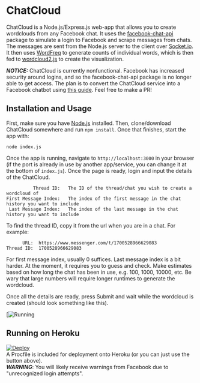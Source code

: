 # ChatCloud

ChatCloud is a Node.js/Express.js web-app that allows you to create wordclouds from any Facebook chat. It uses the [facebook-chat-api](https://www.npmjs.com/package/facebook-chat-api) package to simulate a login to Facebook and scrape messages from chats. The messages are sent from the Node.js server to the client over [Socket.io](https://socket.io/). It then uses [WordFreq](https://timdream.org/wordfreq/) to generate counts of individual words, which is then fed to [wordcloud2.js](https://timdream.org/wordcloud2.js/) to create the visualization.

***NOTICE:*** ChatCloud is currently nonfunctional. Facebook has increased security around logins, and so the facebook-chat-api package is no longer able to get access. The plan is to convert the ChatCloud service into a Facebook chatbot using [this guide](https://developers.facebook.com/docs/messenger-platform). Feel free to make a PR! 

## Installation and Usage

First, make sure you have [Node.js](https://nodejs.org/en/) installed. Then, clone/download ChatCloud somewhere and run `npm install`. Once that finishes, start the app with:

    node index.js

Once the app is running, navigate to `http://localhost:3000` in your browser (if the port is already in use by another app/service, you can change it at the bottom of `index.js`). Once the page is ready, login and input the details of the ChatCloud.

              Thread ID:   The ID of the thread/chat you wish to create a wordcloud of
    First Message Index:   The index of the first message in the chat history you want to include
     Last Message Index:   The index of the last message in the chat history you want to include
    
To find the thread ID, copy it from the url when you are in a chat. For example:

          URL:  https://www.messenger.com/t/1700528966629083
    Thread ID:  1700528966629083
    
For first message index, usually 0 suffices. Last message index is a bit harder. At the moment, it requires you to guess and check. Make estimates based on how long the chat has been in use, e.g. 100, 1000, 10000, etc. Be wary that large numbers will require longer runtimes to generate the wordcloud.

Once all the details are ready, press Submit and wait while the wordcloud is created (should look something like this).

[![Running](https://i.imgur.com/xTPFiz6.png)

## Running on Heroku
[![Deploy](https://www.herokucdn.com/deploy/button.png)](https://heroku.com/deploy)  
A Procfile is included for deployment onto Heroku (or you can just use the button above).  
***WARNING***: You will likely receive warnings from Facebook due to "unrecognized login attempts".
